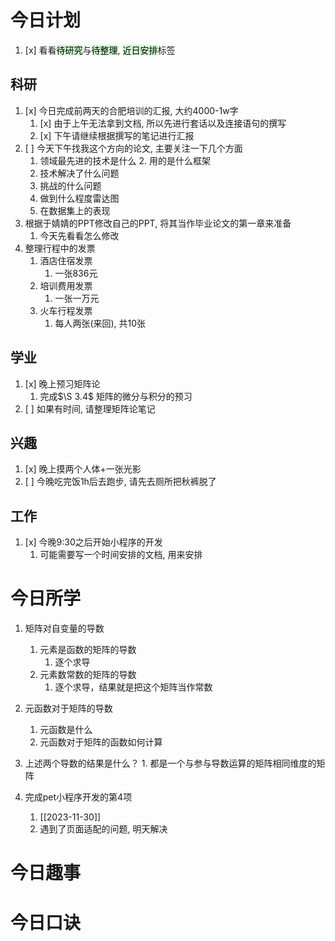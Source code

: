 # 今日计划

1. [x] 看看<mark style="background: #BBFABBA6;">待研究</mark>与<mark style="background: #BBFABBA6;">待整理</mark>,  <mark style="background: #BBFABBA6;">近日安排</mark>标签

## 科研

1. [x] 今日完成前两天的合肥培训的汇报, 大约4000-1w字
	1. [x] 由于上午无法拿到文档, 所以先进行套话以及连接语句的撰写
	2. [x] 下午请继续根据撰写的笔记进行汇报
2. [ ] 今天下午找我这个方向的论文, 主要关注一下几个方面
	1. 领域最先进的技术是什么 
		2. 用的是什么框架
	2. 技术解决了什么问题
	3. 挑战的什么问题
	4. 做到什么程度雷达图
	5. 在数据集上的表现
3. 根据于婧婧的PPT修改自己的PPT, 将其当作毕业论文的第一章来准备
	1. 今天先看看怎么修改
4. 整理行程中的发票
	1. 酒店住宿发票
		1. 一张836元
	2. 培训费用发票
		1. 一张一万元
	3. 火车行程发票
		1. 每人两张(来回), 共10张

## 学业

1. [x] 晚上预习矩阵论
	1. 完成$\S 3.4$ 矩阵的微分与积分的预习
2. [ ] 如果有时间, 请整理矩阵论笔记

## 兴趣

1. [x] 晚上摸两个人体+一张光影
2. [ ] 今晚吃完饭1h后去跑步, 请先去厕所把秋裤脱了


## 工作

1. [x] 今晚9:30之后开始小程序的开发
	1. 可能需要写一个时间安排的文档, 用来安排

# 今日所学

1. 矩阵对自变量的导数
	1. 元素是函数的矩阵的导数
		1. 逐个求导
	2. 元素数常数的矩阵的导数
		1. 逐个求导，结果就是把这个矩阵当作常数
2. 元函数对于矩阵的导数
	1. 元函数是什么
	2. 元函数对于矩阵的函数如何计算
3. 上述两个导数的结果是什么？
		1. 都是一个与参与导数运算的矩阵相同维度的矩阵

1. 完成pet小程序开发的第4项
	1. [[2023-11-30]]
	2. 遇到了页面适配的问题, 明天解决

# 今日趣事



# 今日口诀


